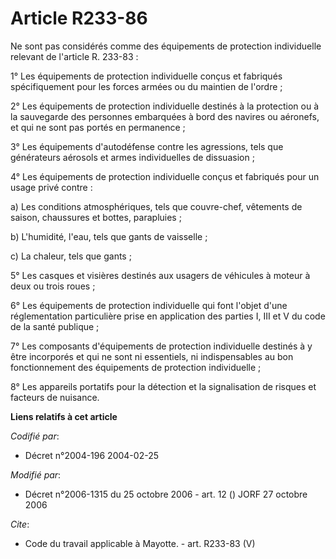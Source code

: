 # Article R233-86

Ne sont pas considérés comme des équipements de protection individuelle relevant de l'article R. 233-83 : 

1° Les équipements de protection individuelle conçus et fabriqués spécifiquement pour les forces armées ou du maintien de
l'ordre ; 

2° Les équipements de protection individuelle destinés à la protection ou à la sauvegarde des personnes embarquées à bord des
navires ou aéronefs, et qui ne sont pas portés en permanence ; 

3° Les équipements d'autodéfense contre les agressions, tels que générateurs aérosols et armes individuelles de dissuasion ; 

4° Les équipements de protection individuelle conçus et fabriqués pour un usage privé contre : 

a) Les conditions atmosphériques, tels que couvre-chef, vêtements de saison, chaussures et bottes, parapluies ; 

b) L'humidité, l'eau, tels que gants de vaisselle ; 

c) La chaleur, tels que gants ; 

5° Les casques et visières destinés aux usagers de véhicules à moteur à deux ou trois roues ; 

6° Les équipements de protection individuelle qui font l'objet d'une réglementation particulière prise en application des
parties I, III et V du code de la santé publique ; 

7° Les composants d'équipements de protection individuelle destinés à y être incorporés et qui ne sont ni essentiels, ni
indispensables au bon fonctionnement des équipements de protection individuelle ; 

8° Les appareils portatifs pour la détection et la signalisation de risques et facteurs de nuisance.

**Liens relatifs à cet article**

_Codifié par_:

  - Décret n°2004-196 2004-02-25

_Modifié par_:

  - Décret n°2006-1315 du 25 octobre 2006 - art. 12 () JORF 27 octobre 2006

_Cite_:

  - Code du travail applicable à Mayotte. - art. R233-83 (V)
